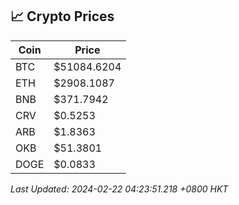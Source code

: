 ## 📈 Crypto Prices

| Coin | Price |
| ---- | ----- |
| BTC | $51084.6204 |
| ETH | $2908.1087 |
| BNB | $371.7942 |
| CRV | $0.5253 |
| ARB | $1.8363 |
| OKB | $51.3801 |
| DOGE | $0.0833 |

_Last Updated: 2024-02-22 04:23:51.218 +0800 HKT_